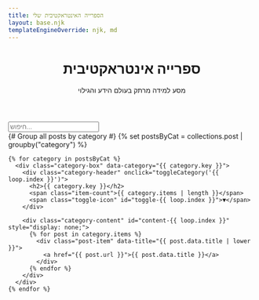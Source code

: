 ```yaml
---
title: הספרייה האינטראקטיבית שלי
layout: base.njk
templateEngineOverride: njk, md
---
```


<div class="library-container">
  <header class="library-header">
    <h1>ספרייה אינטראקטיבית</h1>
    <p>מסע למידה מרתק בעולם הידע והגילוי</p>
  </header>

  <div class="search-wrapper">
    <input type="text" id="searchInput" placeholder="חיפוש..." class="search-field">
  </div>

  <div class="categories-container">
    {# Group all posts by category #}
    {% set postsByCat = collections.post | groupby("category") %}

    {% for category in postsByCat %}
      <div class="category-box" data-category="{{ category.key }}">
        <div class="category-header" onclick="toggleCategory('{{ loop.index }}')">
          <h2>{{ category.key }}</h2>
          <span class="item-count">{{ category.items | length }}</span>
          <span class="toggle-icon" id="toggle-{{ loop.index }}">▼</span>
        </div>
        
        <div class="category-content" id="content-{{ loop.index }}" style="display: none;">
          {% for post in category.items %}
            <div class="post-item" data-title="{{ post.data.title | lower }}">
              <a href="{{ post.url }}">{{ post.data.title }}</a>
            </div>
          {% endfor %}
        </div>
      </div>
    {% endfor %}
  </div>
</div>

<script>
function toggleCategory(index) {
  const content = document.getElementById(`content-${index}`);
  const toggle = document.getElementById(`toggle-${index}`);
  
  if (content.style.display === 'none') {
    content.style.display = 'block';
    toggle.textContent = '▲';
  } else {
    content.style.display = 'none';
    toggle.textContent = '▼';
  }
}

document.addEventListener('DOMContentLoaded', function() {
  const searchInput = document.getElementById('searchInput');
  
  searchInput.addEventListener('input', function() {
    const searchTerm = this.value.toLowerCase();
    const categoryBoxes = document.querySelectorAll('.category-box');
    
    categoryBoxes.forEach(box => {
      let hasVisiblePosts = false;
      const postItems = box.querySelectorAll('.post-item');
      
      postItems.forEach(item => {
        const title = item.getAttribute('data-title');
        if (searchTerm === '' || title.includes(searchTerm)) {
          item.style.display = 'block';
          hasVisiblePosts = true;
        } else {
          item.style.display = 'none';
        }
      });
      
      if (searchTerm === '') {
        box.style.display = 'block';
      } else {
        box.style.display = hasVisiblePosts ? 'block' : 'none';
        if (hasVisiblePosts) {
          const content = box.querySelector('.category-content');
          const toggle = box.querySelector('.toggle-icon');
          content.style.display = 'block';
          toggle.textContent = '▲';
        }
      }
    });
  });
});
</script>